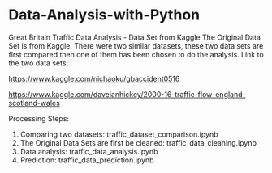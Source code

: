 # Data-Analysis-with-Python
Great Britain Traffic Data Analysis - Data Set from Kaggle
The Original Data Set is from Kaggle. There were two similar datasets, these two data sets are first compared then one of them has been chosen to do the analysis.
Link to the two data sets: 

https://www.kaggle.com/nichaoku/gbaccident0516

https://www.kaggle.com/daveianhickey/2000-16-traffic-flow-england-scotland-wales

Processing Steps:
1. Comparing two datasets: traffic_dataset_comparison.ipynb
2. The Original Data Sets are first be cleaned: traffic_data_cleaning.ipynb
3. Data analysis: traffic_data_analysis.ipynb
4. Prediction: traffic_data_prediction.ipynb
